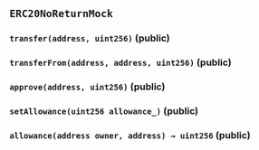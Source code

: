 ## `ERC20NoReturnMock`






### `transfer(address, uint256)` (public)





### `transferFrom(address, address, uint256)` (public)





### `approve(address, uint256)` (public)





### `setAllowance(uint256 allowance_)` (public)





### `allowance(address owner, address) → uint256` (public)








